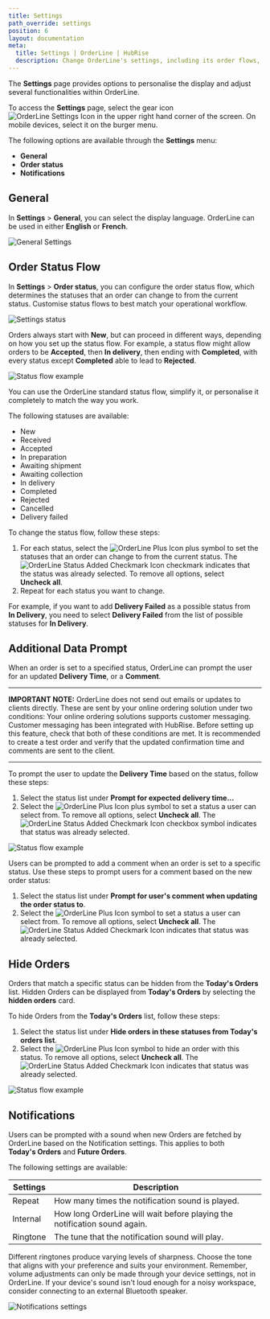 ```yaml
---
title: Settings
path_override: settings
position: 6
layout: documentation
meta:
  title: Settings | OrderLine | HubRise
  description: Change OrderLine's settings, including its order flows, statuses, and language preferences. Synchronise data between your EPOS and your apps.
---
```


The **Settings** page provides options to personalise the display and adjust several functionalities within OrderLine.

To access the **Settings** page, select the gear icon <InlineImage width="20" height="20">![OrderLine Settings Icon](../images/035-settings.jpg)</InlineImage> in the upper right hand corner of the screen. On mobile devices, select it on the burger menu.

The following options are available through the **Settings** menu:

- **General**
- **Order status**
- **Notifications**

## General

In **Settings** > **General**, you can select the display language. OrderLine can be used in either **English** or **French**.

![General Settings](./images/009-2x-settings-general.png)

## Order Status Flow

In **Settings** > **Order status**, you can configure the order status flow, which determines the statuses that an order can change to from the current status. Customise status flows to best match your operational workflow.

![Settings status](./images/014-2x-settings-order-status.png)

Orders always start with **New**, but can proceed in different ways, depending on how you set up the status flow. For example, a status flow might allow orders to be **Accepted**, then **In delivery**, then ending with **Completed**, with every status except **Completed** able to lead to **Rejected**.

![Status flow example](./images/010-2x-status-flow-example.png)

You can use the OrderLine standard status flow, simplify it, or personalise it completely to match the way you work.

The following statuses are available:

- New
- Received
- Accepted
- In preparation
- Awaiting shipment
- Awaiting collection
- In delivery
- Completed
- Rejected
- Cancelled
- Delivery failed

To change the status flow, follow these steps:

1. For each status, select the <InlineImage width="40" height="42">![OrderLine Plus Icon](../images/034-orderline-status-add-specific.jpg)</InlineImage> plus symbol to set the statuses that an order can change to from the current status. The <InlineImage width="40" height="40">![OrderLine Status Added Checkmark Icon](../images/037-orderline-status-added.jpg)</InlineImage> checkmark indicates that the status was already selected. To remove all options, select **Uncheck all**.
1. Repeat for each status you want to change.

For example, if you want to add **Delivery Failed** as a possible status from **In Delivery**, you need to select **Delivery Failed** from the list of possible statuses for **In Delivery**.

## Additional Data Prompt

When an order is set to a specified status, OrderLine can prompt the user for an updated **Delivery Time**, or a **Comment**.

---

**IMPORTANT NOTE:** OrderLine does not send out emails or updates to clients directly. These are sent by your online ordering solution under two conditions: Your online ordering solutions supports customer messaging.
Customer messaging has been integrated with HubRise. Before setting up this feature, check that both of these conditions are met. It is recommended to create a test order and verify that the updated confirmation time and comments are sent to the client.

---

To prompt the user to update the **Delivery Time** based on the status, follow these steps:

1. Select the status list under **Prompt for expected delivery time...**
1. Select the <InlineImage width="40" height="42">![OrderLine Plus Icon](../images/034-orderline-status-add-specific.jpg)</InlineImage> plus symbol to set a status a user can select from. To remove all options, select **Uncheck all**. The <InlineImage width="40" height="40">![OrderLine Status Added Checkmark Icon](../images/037-orderline-status-added.jpg)</InlineImage> checkbox symbol indicates that status was already selected.

![Status flow example](./images/012-2x-add-prompt-in-delivery.png)

Users can be prompted to add a comment when an order is set to a specific status. Use these steps to prompt users for a comment based on the new order status:

1. Select the status list under **Prompt for user's comment when updating the order status to**.
1. Select the <InlineImage width="40" height="42">![OrderLine Plus Icon](../images/034-orderline-status-add-specific.jpg)</InlineImage> symbol to set a status a user can select from. To remove all options, select **Uncheck all**. The <InlineImage width="40" height="40">![OrderLine Status Added Checkmark Icon](../images/037-orderline-status-added.jpg)</InlineImage> indicates that status was already selected.

## Hide Orders

Orders that match a specific status can be hidden from the **Today's Orders** list. Hidden Orders can be displayed from **Today's Orders** by selecting the **hidden orders** card.

To hide Orders from the **Today's Orders** list, follow these steps:

1. Select the status list under **Hide orders in these statuses from Today's orders list**.
1. Select the <InlineImage width="40" height="42">![OrderLine Plus Icon](../images/034-orderline-status-add-specific.jpg)</InlineImage> symbol to hide an order with this status. To remove all options, select **Uncheck all**. The <InlineImage width="40" height="40">![OrderLine Status Added Checkmark Icon](../images/037-orderline-status-added.jpg)</InlineImage> indicates that status was already selected.

![Status flow example](./images/015-2x-setting-hidden-completed.png)

## Notifications

Users can be prompted with a sound when new Orders are fetched by OrderLine based on the Notification settings. This applies to both **Today's Orders** and **Future Orders**.

The following settings are available:

| Settings | Description                                                               |
| -------- | ------------------------------------------------------------------------- |
| Repeat   | How many times the notification sound is played.                          |
| Internal | How long OrderLine will wait before playing the notification sound again. |
| Ringtone | The tune that the notification sound will play.                           |

Different ringtones produce varying levels of sharpness. Choose the tone that aligns with your preference and suits your environment. Remember, volume adjustments can only be made through your device settings, not in OrderLine. If your device's sound isn't loud enough for a noisy workspace, consider connecting to an external Bluetooth speaker.

![Notifications settings](./images/016-2x-settings-notifications.png)
